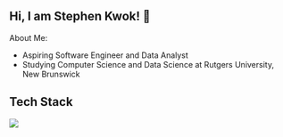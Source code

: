 ## Hi, I am Stephen Kwok! 👋

About Me:
- Aspiring Software Engineer and Data Analyst
- Studying Computer Science and Data Science at Rutgers University, New Brunswick

## Tech Stack
<img src="{[BadgeURLHere](https://img.shields.io/badge/PyTorch-EE4C2C?style=for-the-badge&logo=pytorch&logoColor=white)}" />
